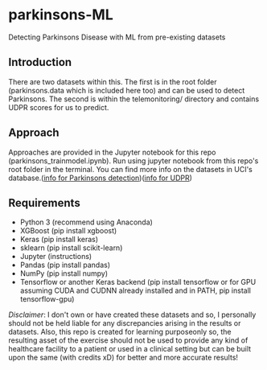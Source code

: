 # parkinsons-ML
Detecting Parkinsons Disease with ML from pre-existing datasets

<b><h2>Introduction</h2></b>

There are two datasets within this. The first is in the root folder (parkinsons.data which is included here too) and can be used to detect Parkinsons. The second is within the telemonitoring/ directory and contains UDPR scores for us to predict.

<b><h2>Approach</h2></b>

Approaches are provided in the Jupyter notebook for this repo (parkinsons_trainmodel.ipynb). Run using jupyter notebook from this repo's root folder in the terminal.
You can find more info on the datasets in UCI's database.([info for Parkinsons detection](https://archive.ics.uci.edu/ml/machine-learning-databases/parkinsons/parkinsons.names))([info for UDPR](https://archive.ics.uci.edu/ml/machine-learning-databases/parkinsons/telemonitoring/parkinsons_updrs.names))

<b><h2>Requirements</h2></b>
- Python 3 (recommend using Anaconda)
- XGBoost (pip install xgboost)
- Keras (pip install keras)
- sklearn (pip install scikit-learn)
- Jupyter (instructions)
- Pandas (pip install pandas)
- NumPy (pip install numpy)
- Tensorflow or another Keras backend (pip install tensorflow or for GPU assuming CUDA and CUDNN already installed and in PATH, pip install tensorflow-gpu)

*Disclaimer*: I don't own or have created these datasets and so, I personally should not be held liable for any discrepancies arising in the results or datasets. Also, this repo is created for learning purposeonly so, the resulting asset of the exercise should not be used to provide any kind of healthcare facility to a patient or used in a clinical setting but can be built upon the same (with credits xD) for better and more accurate results!
